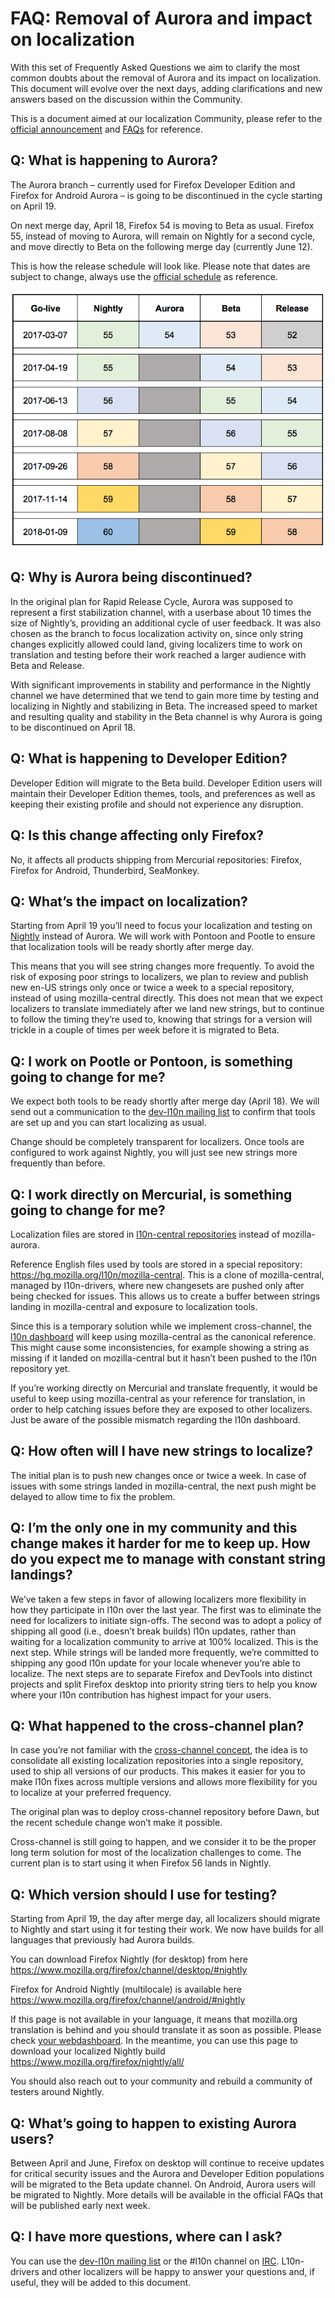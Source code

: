 # FAQ: Removal of Aurora and impact on localization

With this set of Frequently Asked Questions we aim to clarify the most common doubts about the removal of Aurora and its impact on localization. This document will evolve over the next days, adding clarifications and new answers based on the discussion within the Community.

This is a document aimed at our localization Community, please refer to the [official announcement](https://hacks.mozilla.org/2017/04/simplifying-firefox-release-channels/) and [FAQs](http://release.mozilla.org/firefox/release/2017/04/17/Dawn-Project-FAQ.html) for reference.

## Q: What is happening to Aurora?

The Aurora branch – currently used for Firefox Developer Edition and Firefox for Android Aurora – is going to be discontinued in the cycle starting on April 19.

On next merge day, April 18, Firefox 54 is moving to Beta as usual. Firefox 55, instead of moving to Aurora, will remain on Nightly for a second cycle, and move directly to Beta on the following merge day (currently June 12).

This is how the release schedule will look like. Please note that dates are subject to change, always use the [official schedule](https://wiki.mozilla.org/RapidRelease/Calendar) as reference.

![Release schedule](/assets/images/aurora/release_schedule_2017.png)

## Q: Why is Aurora being discontinued?

In the original plan for Rapid Release Cycle, Aurora was supposed to represent a first stabilization channel, with a userbase about 10 times the size of Nightly’s, providing an additional cycle of user feedback. It was also chosen as the branch to focus localization activity on, since only string changes explicitly allowed could land, giving localizers time to work on translation and testing before their work reached a larger audience with Beta and Release.

With significant improvements in stability and performance in the Nightly channel we have determined that we tend to gain more time by testing and localizing in Nightly and stabilizing in Beta. The increased speed to market and resulting quality and stability in the Beta channel is why Aurora is going to be discontinued on April 18.

## Q: What is happening to Developer Edition?

Developer Edition will migrate to the Beta build. Developer Edition users will maintain their Developer Edition themes, tools, and preferences as well as keeping their existing profile and should not experience any disruption.

## Q: Is this change affecting only Firefox?

No, it affects all products shipping from Mercurial repositories: Firefox, Firefox for Android, Thunderbird, SeaMonkey.

## Q: What’s the impact on localization?

Starting from April 19 you’ll need to focus your localization and testing on [Nightly](https://wiki.mozilla.org/Nightly) instead of Aurora. We will work with Pontoon and Pootle to ensure that localization tools will be ready shortly after merge day.

This means that you will see string changes more frequently. To avoid the risk of exposing poor strings to localizers, we plan to review and publish new en-US strings only once or twice a week to a special repository, instead of using mozilla-central directly. This does not mean that we expect localizers to translate immediately after we land new strings, but to continue to follow the timing they’re used to, knowing that strings for a version will trickle in a couple of times per week before it is migrated to Beta.

## Q: I work on Pootle or Pontoon, is something going to change for me?

We expect both tools to be ready shortly after merge day (April 18). We will send out a communication to the [dev-l10n mailing list](https://lists.mozilla.org/listinfo/dev-l10n) to confirm that tools are set up and you can start localizing as usual.

Change should be completely transparent for localizers. Once tools are configured to work against Nightly, you will just see new strings more frequently than before.

## Q: I work directly on Mercurial, is something going to change for me?

Localization files are stored in [l10n-central repositories](https://hg.mozilla.org/l10n-central/) instead of mozilla-aurora.

Reference English files used by tools are stored in a special repository: https://hg.mozilla.org/l10n/mozilla-central. This is a clone of mozilla-central, managed by l10n-drivers, where new changesets are pushed only after being checked for issues.
This allows us to create a buffer between strings landing in mozilla-central and exposure to localization tools.

Since this is a temporary solution while we implement cross-channel, the [l10n dashboard](https://l10n.mozilla.org/) will keep using mozilla-central as the canonical reference. This might cause some inconsistencies, for example showing a string as missing if it landed on mozilla-central but it hasn’t been pushed to the l10n repository yet.

If you’re working directly on Mercurial and translate frequently, it would be useful to keep using mozilla-central as your reference for translation, in order to help catching issues before they are exposed to other localizers. Just be aware of the possible mismatch regarding the l10n dashboard.

## Q: How often will I have new strings to localize?

The initial plan is to push new changes once or twice a week. In case of issues with some strings landed in mozilla-central, the next push might be delayed to allow time to fix the problem.

## Q: I’m the only one in my community and this change makes it harder for me to keep up. How do you expect me to manage with constant string landings?

We’ve taken a few steps in favor of allowing localizers more flexibility in how they participate in l10n over the last year. The first was to eliminate the need for localizers to initiate sign-offs. The second was to adopt a policy of shipping all good (i.e., doesn’t break builds) l10n updates, rather than waiting for a localization community to arrive at 100% localized. This is the next step. While strings will be landed more frequently, we’re committed to shipping any good l10n update for your locale whenever you’re able to localize. The next steps are to separate Firefox and DevTools into distinct projects and split Firefox desktop into priority string tiers to help you know where your l10n contribution has highest impact for your users.

## Q: What happened to the cross-channel plan?

In case you’re not familiar with the [cross-channel concept](https://blog.mozilla.org/l10n/2016/06/17/mozlondon-localization-sessions/), the idea is to consolidate all existing localization repositories into a single repository, used to ship all versions of our products. This makes it easier for you to make l10n fixes across multiple versions and allows more flexibility for you to localize at your preferred frequency.

The original plan was to deploy cross-channel repository before Dawn, but the recent schedule change won’t make it possible.

Cross-channel is still going to happen, and we consider it to be the proper long term solution for most of the localization challenges to come. The current plan is to start using it when Firefox 56 lands in Nightly.

## Q: Which version should I use for testing?

Starting from April 19, the day after merge day, all localizers should migrate to Nightly and start using it for testing their work. We now have builds for all languages that previously had Aurora builds.

You can download Firefox Nightly (for desktop) from here
https://www.mozilla.org/firefox/channel/desktop/#nightly

Firefox for Android Nightly (multilocale) is available here
https://www.mozilla.org/firefox/channel/android/#nightly

If this page is not available in your language, it means that mozilla.org translation is behind and you should translate it as soon as possible. Please check [your webdashboard](https://l10n.mozilla-community.org/webdashboard/). In the meantime, you can use this page to download your localized Nightly build
https://www.mozilla.org/firefox/nightly/all/

You should also reach out to your community and rebuild a community of testers around Nightly.

## Q: What’s going to happen to existing Aurora users?

Between April and June, Firefox on desktop will continue to receive updates for critical security issues and the Aurora and Developer Edition populations will be migrated to the Beta update channel. On Android, Aurora users will be migrated to Nightly. More details will be available in the official FAQs that will be published early next week.

## Q: I have more questions, where can I ask?

You can use the [dev-l10n mailing list](https://lists.mozilla.org/listinfo/dev-l10n) or the #l10n channel on [IRC](https://wiki.mozilla.org/IRC). L10n-drivers and other localizers will be happy to answer your questions and, if useful, they will be added to this document.
